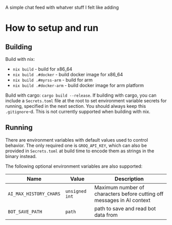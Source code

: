 A simple chat feed with whatver stuff I felt like adding

# How to setup and run
## Building
Build with nix:
- `nix build` - build for x86_64
- `nix build .#docker` - build docker image for x86_64
- `nix build .#myrss-arm` - build for arm
- `nix build .#docker-arm` - build docker image for arm platform

Build with cargo: `cargo build --release`. If building with cargo, you can include a `Secrets.toml` file at the root to set environment variable secrets for running, specified in the next section. You should always keep this `.gitignore`-d. This is not currently supported when building with nix.

## Running
There are environment variables with default values used to control behavior. The only required one is `GROQ_API_KEY`, which can also be provided in `Secrets.toml` at build time to encode them as strings in the binary instead.

The following optional environment variables are also supported:

Name|Value|Description
--- | --- | ----------
`AI_MAX_HISTORY_CHARS` | `unsigned int` | Maximum number of characters before cutting off messages in AI context
`BOT_SAVE_PATH` | `path` | path to save and read bot data from
